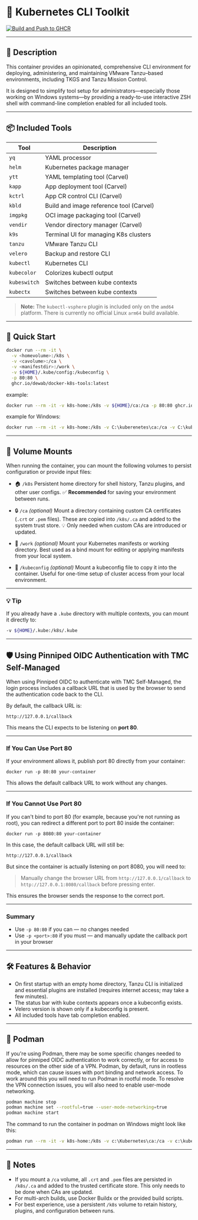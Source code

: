# 🧰 Kubernetes CLI Toolkit

[![Build and Push to GHCR](https://github.com/dewab/docker-k8s-tools/actions/workflows/build.yaml/badge.svg)](https://github.com/dewab/docker-k8s-tools/actions/workflows/build.yaml)

---

## 📝 Description

This container provides an opinionated, comprehensive CLI environment for deploying, administering, and maintaining VMware Tanzu–based environments, including TKGS and Tanzu Mission Control.

It is designed to simplify tool setup for administrators—especially those working on Windows systems—by providing a ready-to-use interactive ZSH shell with command-line completion enabled for all included tools.

---

## 📦 Included Tools

| Tool       | Description                              |
|------------|------------------------------------------|
| `yq`       | YAML processor                           |
| `helm`     | Kubernetes package manager               |
| `ytt`      | YAML templating tool (Carvel)            |
| `kapp`     | App deployment tool (Carvel)             |
| `kctrl`    | App CR control CLI (Carvel)              |
| `kbld`     | Build and image reference tool (Carvel)  |
| `imgpkg`   | OCI image packaging tool (Carvel)        |
| `vendir`   | Vendor directory manager (Carvel)        |
| `k9s`      | Terminal UI for managing K8s clusters    |
| `tanzu`    | VMware Tanzu CLI                         |
| `velero`   | Backup and restore CLI                   |
| `kubectl`  | Kubernetes CLI                           |
| `kubecolor` | Colorizes kubectl output                |
| `kubeswitch` | Switches between kube contexts         |
| `kubectx` | Switches between kube contexts            |


> **Note:** The `kubectl-vsphere` plugin is included only on the `amd64` platform. There is currently no official Linux `arm64` build available.

---

## 🚀 Quick Start

```bash
docker run --rm -it \
  -v <homevolume>:/k8s \
  -v <cavolume>:/ca \
  -v <manifestdir>:/work \
  -v ${HOME}/.kube/config:/kubeconfig \
  -p 80:80 \
  ghcr.io/dewab/docker-k8s-tools:latest
```

example:

```bash
docker run --rm -it -v k8s-home:/k8s -v ${HOME}/ca:/ca -p 80:80 ghcr.io/dewab/docker-k8s-tools:latest
```

example for Windows:

```bash
docker run --rm -it -v k8s-home:/k8s -v C:\kuberenetes\ca:/ca -v C:\kubernetes:/work -p 80:80 ghcr.io/dewab/docker-k8s-tools:latest
```

---

## 📂 Volume Mounts

When running the container, you can mount the following volumes to persist configuration or provide input files:

- 🏠 `/k8s`
  Persistent home directory for shell history, Tanzu plugins, and other user configs.
  ✅ **Recommended** for saving your environment between runs.

- 🔒 `/ca` *(optional)*
  Mount a directory containing custom CA certificates (`.crt` or `.pem` files).
  These are copied into `/k8s/.ca` and added to the system trust store.
  💡 Only needed when custom CAs are introduced or updated.

- 📁 `/work` *(optional)*
  Mount your Kubernetes manifests or working directory.
  Best used as a bind mount for editing or applying manifests from your local system.

- 📄 `/kubeconfig` *(optional)*
  Mount a kubeconfig file to copy it into the container.
  Useful for one-time setup of cluster access from your local environment.

---

### 💡 Tip

If you already have a `.kube` directory with multiple contexts, you can mount it directly to:

```bash
-v ${HOME}/.kube:/k8s/.kube
```

---

## 🛡️ Using Pinniped OIDC Authentication with TMC Self-Managed

When using Pinniped OIDC to authenticate with TMC Self-Managed, the login process includes a callback URL that is used by the browser to send the authentication code back to the CLI.

By default, the callback URL is:

`http://127.0.0.1/callback`

This means the CLI expects to be listening on **port 80**.

---

### If You Can Use Port 80

If your environment allows it, publish port 80 directly from your container:

`docker run -p 80:80 your-container`

This allows the default callback URL to work without any changes.

---

### If You Cannot Use Port 80

If you can't bind to port 80 (for example, because you're not running as root), you can redirect a different port to port 80 inside the container:

`docker run -p 8080:80 your-container`

In this case, the default callback URL will still be:

`http://127.0.0.1/callback`

But since the container is actually listening on port 8080, you will need to:

> Manually change the browser URL from
> `http://127.0.0.1/callback`
> to
> `http://127.0.0.1:8080/callback`
> before pressing enter.

This ensures the browser sends the response to the correct port.

---

### Summary

- Use `-p 80:80` if you can — no changes needed
- Use `-p <port>:80` if you must — and manually update the callback port in your browser

---

## 🛠️ Features & Behavior

- On first startup with an empty home directory, Tanzu CLI is initialized and essential plugins are installed (requires internet access; may take a few minutes).
- The status bar with kube contexts appears once a kubeconfig exists.
- Velero version is shown only if a kubeconfig is present.
- All included tools have tab completion enabled.

---

## 🦭 Podman

If you're using Podman, there may be some specific changes needed to allow for pinniped OIDC authentication to work correctly, or for access to resources on the other side of a VPN.  Podman, by default, runs in rootless mode, which can cause issues with port binding and network access.  To work around this you will need to run Podman in rootful mode.  To resolve the VPN connection issues, you will also need to enable user-mode networking.

```bash
podman machine stop
podman machine set --rootful=true --user-mode-networking=true
podman machine start
```

The command to run the container in podman on Windows might look like this:

```bash
podman run --rm -it -v k8s-home:/k8s -v c:\Kubernetes\ca:/ca -v c:\kubernetes:/work -p 80:80 ghcr.io/dewab/docker-k8s-tools:latest
```

---

## 📝 Notes

- If you mount a `/ca` volume, all `.crt` and `.pem` files are persisted in `/k8s/.ca` and added to the trusted certificate store. This only needs to be done when CAs are updated.
- For multi-arch builds, use Docker Buildx or the provided build scripts.
- For best experience, use a persistent `/k8s` volume to retain history, plugins, and configuration between runs.

